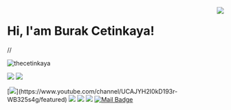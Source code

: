 <img align='right' src="https://github-readme-stats.vercel.app/api?username=thecetinkaya&show_icons=true">

# Hi, I'am Burak Cetinkaya! 
//<p align="left"> <img src="https://komarev.com/ghpvc/?username=thecetinkaya" alt="thecetinkaya" /> </p>

[![](https://img.shields.io/twitter/follow/1burakcetinkaya?style=social)](https://www.twitter.com/1burakcetinkaya)
[![](https://img.shields.io/github/followers/thecetinkaya?style=social)](https://www.github.com/thecetinkaya)


[![](https://img.shields.io/badge/youtube-%23FF0000.svg?&style=for-the-badge&logo=youtube&logoColor=white")](https://www.youtube.com/channel/UCAJYH2I0kD193r-WB325s4g/featured)
[![](https://img.shields.io/badge/twitter-%231DA1F2.svg?&style=for-the-badge&logo=twitter&logoColor=white)](https://www.twitter.com/1burakcetinkaya)
[![](https://img.shields.io/badge/linkedin-%230077B5.svg?&style=for-the-badge&logo=linkedin&logoColor=white)](https://www.linkedin.com/in/thecetinkaya/)
[![](https://img.shields.io/badge/instagram-%23E4405F.svg?&style=for-the-badge&logo=instagram&logoColor=white)](https://instagram.com/thecetinkaya)
[![Mail Badge](https://img.shields.io/badge/burakcetinkaya2699@gmail.com-c14438?style=for-the-badge&logo=Gmail&logoColor=white&link=mailto:burakcetinkaya2699@gmail.com)](mailto:burakcetinkaya2699@gmail.com)

